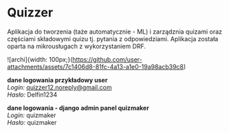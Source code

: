 # Quizzer
Aplikacja do tworzenia (taże automatycznie - ML) i zarządznia quizami oraz częściami składowymi quizu tj. pytania z odpowiedziami. Aplikacja została oparta na mikrousługach z wykorzystaniem DRF.

![archi]{width: 100px;}(https://github.com/user-attachments/assets/7c1406d8-81fc-4a13-a1e0-19a98acb39c8)


**dane logowania przykładowy user**
<br/>_Login:_ quizzer12.noreply@gmail.com
<br/>_Hasło:_ Delfin1234

**dane logowania - django admin panel quizmaker**
<br/>_Login:_ quizmaker
<br/>_Hasło:_ quizmaker
